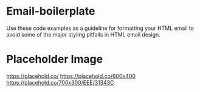 # Email-boilerplate

Use these code examples as a guideline for formatting your HTML email to avoid some of the major styling pitfalls in HTML email design.

# Placeholder Image

https://placehold.co/
https://placehold.co/600x400
https://placehold.co/700x300/EEE/31343C
